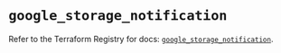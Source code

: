 # `google_storage_notification`

Refer to the Terraform Registry for docs: [`google_storage_notification`](https://registry.terraform.io/providers/hashicorp/google/5.45.2/docs/resources/storage_notification).
